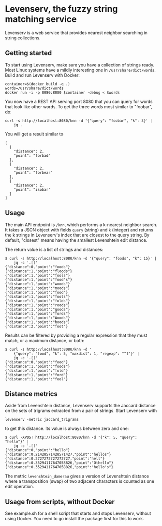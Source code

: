 Levenserv, the fuzzy string matching service
============================================

Levenserv is a web service that provides nearest neighbor searching in string
collections.


Getting started
---------------

To start using Levenserv, make sure you have a collection of strings ready.
Most Linux systems have a mildly interesting one in ``/usr/share/dict/words``.
Build and run Levenserv with Docker:

    container=$(docker build -q .)
    words=/usr/share/dict/words
    docker run -i -p 8080:8080 $container -debug < $words

You now have a REST API serving port 8080 that you can query for words that
look like other words. To get the three words most similar to "foobar", do:

    curl -s http://localhost:8080/knn -d '{"query": "foobar", "k": 3}' |
        jq .

You will get a result similar to

    [
      {
        "distance": 2,
        "point": "forbad"
      },
      {
        "distance": 2,
        "point": "forbear"
      },
      {
        "distance": 2,
        "point": "isobar"
      }
    ]


Usage
-----

The main API endpoint is ``/knn``, which performs a k-nearest neighbor search.
It takes a JSON object with fields ``query`` (string) and ``k`` (integer) and
returns the k strings in Levenserv's index that are closest to the query
string. By default, "closest" means having the smallest Levenshtein edit
distance.

The return value is a list of strings and distances:

    $ curl -s http://localhost:8080/knn -d '{"query": "foods", "k": 15}' |
        jq -c '.[]'
    {"distance":0,"point":"foods"}
    {"distance":1,"point":"floods"}
    {"distance":1,"point":"fools"}
    {"distance":1,"point":"food's"}
    {"distance":1,"point":"woods"}
    {"distance":1,"point":"moods"}
    {"distance":1,"point":"food"}
    {"distance":1,"point":"foots"}
    {"distance":1,"point":"folds"}
    {"distance":1,"point":"roods"}
    {"distance":1,"point":"goods"}
    {"distance":1,"point":"fords"}
    {"distance":1,"point":"Woods"}
    {"distance":1,"point":"hoods"}
    {"distance":2,"point":"foot"}

Results can be filtered by providing a regular expression that they must match,
or a maximum distance, or both:

    $ curl -s http://localhost:8080/knn -d '
        {"query": "food", "k": 5, "maxdist": 1, "regexp": "^f"}' |
        jq -c '.[]'
    {"distance":0,"point":"food"}
    {"distance":1,"point":"foods"}
    {"distance":1,"point":"fold"}
    {"distance":1,"point":"ford"}
    {"distance":1,"point":"fool"}


Distance metrics
----------------

Aside from Levenshtein distance, Levenserv supports the Jaccard distance on
the sets of trigrams extracted from a pair of strings. Start Levenserv with

    levenserv -metric jaccard_trigrams

to get this distance. Its value is always between zero and one:

    $ curl -XPOST http://localhost:8080/knn -d '{"k": 5, "query": "hello"}' |
        jq -c '.[]'
    {"distance":0,"point":"hello"}
    {"distance":0.21428571428571427,"point":"hellos"}
    {"distance":0.2727272727272727,"point":"hell"}
    {"distance":0.35294117647058826,"point":"Othello"}
    {"distance":0.35294117647058826,"point":"hello's"}

The metric `levenshtein_damerau` gives a version of Levenshtein distance
where a transposition (swap) of two adjacent characters is counted as one
edit operation.


Usage from scripts, without Docker
----------------------------------

See example.sh for a shell script that starts and stops Levenserv, without
using Docker. You need to go install the package first for this to work.

